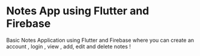 # Notes App using Flutter and Firebase

Basic Notes Application using Flutter and Firebase where you can create an account , login , view , add, edit and delete notes !
